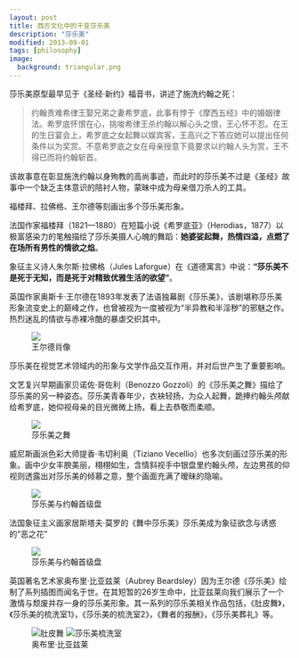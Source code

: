 ```yaml
---
layout: post
title: 西方文化中的千变莎乐美
description: "莎乐美"
modified: 2013-09-01
tags: [philosophy]
image:
  background: triangular.png
---
```


莎乐美原型最早见于《圣经·新约》福音书，讲述了施洗约翰之死：

>约翰责难希律王娶兄弟之妻希罗底，此事有悖于《摩西五经》中的婚姻律法。希罗底怀恨在心，挑唆希律王杀约翰以解心头之恨，王心怀不忍。在王的生日宴会上，希罗底之女起舞以娱宾客，王高兴之下答应她可以提出任何条件以为奖赏。不意希罗底之女在母亲授意下竟要求以约翰人头为赏，王不得已而将约翰斩首。

该故事意在彰显施洗约翰以身殉教的高尚事迹，而此时的莎乐美不过是《圣经》故事中一个缺乏主体意识的陪衬人物，蒙昧中成为母亲借刀杀人的工具。

福楼拜、拉佛格、王尔德等刻画出多个莎乐美形象。

法国作家福楼拜（1821—1880）在短篇小说《希罗底亚》（Herodias，1877）以极富感染力的笔触描绘了莎乐美摄人心魄的舞蹈：**她婆娑起舞，热情四溢，点燃了在场所有男性的情欲之焰**。

象征主义诗人朱尔斯·拉佛格（Jules Laforgue）在《道德寓言》中说：**“莎乐美不是死于无知，而是死于对精致优雅生活的欲望”**。

英国作家奥斯卡·王尔德在1893年发表了法语独幕剧《莎乐美》，该剧堪称莎乐美形象流变史上的巅峰之作，也曾被视为一度被视为“半异教和半淫秽”的邪魅之作。热烈迷乱的情欲与赤裸冷酷的暴虐交织其中。

<figure>
    <img src="http://sztqb.sznews.com/res/1/641/2010-11/04/C04/res01_attpic_brief.jpg"/>
    <figcaption>王尔德肖像</figcaption>
</figure>

莎乐美在视觉艺术领域内的形象与文学作品交互作用，并对后世产生了重要影响。

文艺复兴早期画家贝诺佐·哥佐利（Benozzo Gozzoli）的《莎乐美之舞》描绘了莎乐美的另一种姿态。莎乐美青春年少，衣袂轻扬，为众人起舞，跪捧约翰头颅献给希罗底，她仰视母亲的目光微微上扬，看上去恭敬而柔顺。

<figure>
    <img src="http://img.qkzz.net/images/m/zs/115185-1.jpg"/>
    <figcaption>莎乐美之舞</figcaption>
</figure>

威尼斯画派色彩大师提香·韦切利奥（Tiziano Vecellio）也多次刻画过莎乐美的形象。画中少女丰腴美丽，栩栩如生，含情斜视手中银盘里约翰头颅，左边男孩的仰视则透露出对莎乐美的倾慕之意，整个画面充满了暧昧的隐喻。

<figure>
    <img src="http://img25.artxun.com/sdc/oldimg/3473/347341e36b4995fe7b10c2da37171cd0.jpg"/>
    <figcaption>莎乐美与约翰首级盘</figcaption>
</figure>

法国象征主义画家居斯塔夫·莫罗的《舞中莎乐美》莎乐美成为象征欲念与诱惑的“恶之花”

<figure>
    <img src="http://img1.cache.netease.com/catchpic/A/A3/A34B360D5096181E7C227C9EA08F58C5.jpg"/>
    <figcaption>莎乐美与约翰首级盘</figcaption>
</figure>

英国著名艺术家奥布里·比亚兹莱（Aubrey Beardsley）因为王尔德《莎乐美》绘制了系列插图而闻名于世。在其短暂的26岁生命中，比亚兹莱向我们展示了一个激情与颓废并存一身的莎乐美形象。其一系列的莎乐美相关作品包括，《肚皮舞》，《莎乐美的梳洗室1》，《莎乐美的梳洗室2》，《舞者的报酬》，《莎乐美葬礼》等。

<figure class="half">
    <img src="http://ww2.sinaimg.cn/mw600/778ffeefjw1dl44uphrx4j.jpg" alt="肚皮舞">
    <img src="http://bbscache.artron.net/forum/day_070627/20070627_723c0d48bfd0817c4bddedvpF6FGd4MO.jpg" alt="莎乐美梳洗室">
    <figcaption>奥布里·比亚兹莱</figcaption>
</figure>
